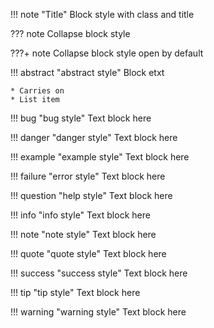 !!! note "Title"
    Block style with class and title  

??? note
    Collapse block style

???+ note
    Collapse block style open by default


!!! abstract "abstract style"
    Block etxt

    * Carries on
    * List item

!!! bug "bug style"
    Text block here

!!! danger "danger style"
    Text block here

!!! example "example style"
    Text block here

!!! failure "error style"
    Text block here

!!! question "help style"
    Text block here

!!! info "info style"
    Text block here

!!! note "note style"
    Text block here

!!! quote "quote style"
    Text block here

!!! success "success style"
    Text block here

!!! tip "tip style"
    Text block here

!!! warning "warning style"
    Text block here

